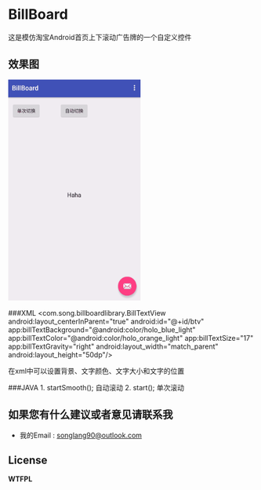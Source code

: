 # BillBoard

这是模仿淘宝Android首页上下滚动广告牌的一个自定义控件

效果图
---
<img src="https://github.com/street90/BillBoard/blob/master/BillBoard/pic/pic1.gif" width="270" height="450"/>


###XML
	   <com.song.billboardlibrary.BillTextView
        android:layout_centerInParent="true"
        android:id="@+id/btv"
        app:billTextBackground="@android:color/holo_blue_light"
        app:billTextColor="@android:color/holo_orange_light"
        app:billTextSize="17"
        app:billTextGravity="right"
        android:layout_width="match_parent"
        android:layout_height="50dp"/>

在xml中可以设置背景、文字颜色、文字大小和文字的位置

###JAVA
	1. startSmooth();  自动滚动
	2. start();  单次滚动


如果您有什么建议或者意见请联系我
---
* 我的Email : songlang90@outlook.com


License
----------
**WTFPL** 
